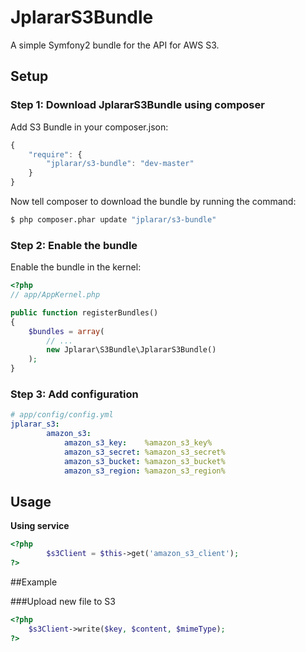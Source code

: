 # JplararS3Bundle
A simple Symfony2 bundle for the API for AWS S3.

## Setup

### Step 1: Download JplararS3Bundle using composer

Add S3 Bundle in your composer.json:

```js
{
    "require": {
        "jplarar/s3-bundle": "dev-master"
    }
}
```

Now tell composer to download the bundle by running the command:

``` bash
$ php composer.phar update "jplarar/s3-bundle"
```


### Step 2: Enable the bundle

Enable the bundle in the kernel:

``` php
<?php
// app/AppKernel.php

public function registerBundles()
{
    $bundles = array(
        // ...
        new Jplarar\S3Bundle\JplararS3Bundle()
    );
}
```

### Step 3: Add configuration

``` yml
# app/config/config.yml
jplarar_s3:
        amazon_s3:
            amazon_s3_key:    %amazon_s3_key%
            amazon_s3_secret: %amazon_s3_secret%
            amazon_s3_bucket: %amazon_s3_bucket%
            amazon_s3_region: %amazon_s3_region%
```

## Usage

**Using service**

``` php
<?php
        $s3Client = $this->get('amazon_s3_client');
?>
```

##Example

###Upload new file to S3
``` php
<?php 
    $s3Client->write($key, $content, $mimeType);
?>
```
